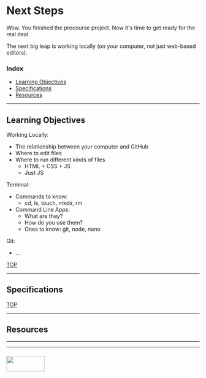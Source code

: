 # Next Steps

Wow. You finished the precourse project.  Now it's time to get ready for the real deal.

The next big leap is working locally (on your computer, not just web-based editors). 


### Index
* [Learning Objectives](#learning-objectives)
* [Specifications](#specifications)
* [Resources](#resources)  

---

## Learning Objectives

Working Locally:
* The relationship between your computer and GitHub
* Where to edit files
* Where to run different kinds of files
  * HTML + CSS + JS
  * Just JS


Terminal:
* Commands to know:
  * cd, ls, touch, mkdir, rm
* Command Line Apps:
  * What are they?
  * How do you use them?
  * Ones to know: git, node, nano

Git:
* ...


[TOP](#index)

---

## Specifications


[TOP](#index)

---

## Resources


___
___
### <a href="http://elewa.education/blog" target="_blank"><img src="https://user-images.githubusercontent.com/18554853/34921062-506450ae-f97d-11e7-875f-6feeb26ad72d.png" width="100" height="40"/></a>
